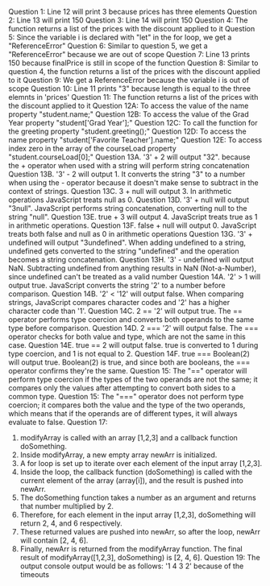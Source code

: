 Question 1: Line 12 will print 3 because prices has three elements
Question 2: Line 13 will print 150 
Question 3: Line 14 will print 150
Question 4: The function returns a list of the prices with the discount applied to it
Question 5: Since the variable i is declared with "let" in the for loop, we get a "ReferenceError"
Question 6: Similar to question 5, we get a "ReferenceError" because we are out of scope
Question 7: Line 13 prints 150 because finalPrice is still in scope of the function
Question 8: Similar to question 4, the function returns a list of the prices with the discount applied to it
Question 9: We get a ReferenceError because the variable i is out of scope
Question 10: Line 11 prints "3" because length is equal to the three elemnts in 'prices'
Question 11: The function returns a list of the prices with the discount applied to it
Question 12A: To access the value of the name property "student.name;"
Question 12B: To access the value of the Grad Year property "student['Grad Year'];"
Question 12C: To call the function for the greeting property "student.greeting();"
Question 12D: To access the name property "student['Favorite Teacher'].name;"
Question 12E: To access index zero in the array of the courseLoad property "student.courseLoad[0];"
Question 13A. '3' + 2 will output "32". because the + operator when used with a string will perform string concatenation
Question 13B. '3' - 2 will output 1. It converts the string "3" to a number when using the - operator because it doesn't make sense to subtract in the context of strings.
Question 13C. 3 + null will output 3. In arithmetic operations JavaScript treats null as 0.
Question 13D. '3' + null will output "3null". JavaScript performs string concatenation, converting null to the string "null".
Question 13E. true + 3 will output 4. JavaScript treats true as 1 in arithmetic operations.
Question 13F. false + null will output 0. JavaScript treats both false and null as 0 in arithmetic operations
Question 13G. '3' + undefined will output "3undefined". When adding undefined to a string, undefined gets converted to the string "undefined" and the operation becomes a string concatenation.
Question 13H. '3' - undefined will output NaN. Subtracting undefined from anything results in NaN (Not-a-Number), since undefined can't be treated as a valid number 
Question 14A. '2' > 1 will output true. JavaScript converts the string '2' to a number before comparison.
Question 14B. '2' < '12' will output false. When comparing strings, JavaScript compares character codes and '2' has a higher character code than '1'.
Question 14C. 2 == '2' will output true. The == operator performs type coercion and converts both operands to the same type before comparison.
Question 14D. 2 === '2' will output false. The === operator checks for both value and type, which are not the same in this case.
Question 14E. true == 2 will output false. true is converted to 1 during type coercion, and 1 is not equal to 2.
Question 14F. true === Boolean(2) will output true. Boolean(2) is true, and since both are booleans, the === operator confirms they're the same.
Question 15: The "==" operator will perform type coercion if the types of the two operands are not the same; it compares only the values after attempting to convert both sides to a common type.
Question 15: The "===" operator does not perform type coercion; it compares both the value and the type of the two operands, which means that if the operands are of different types, it will always evaluate to false.
Question 17: 
1. modifyArray is called with an array [1,2,3] and a callback function doSomething.
2. Inside modifyArray, a new empty array newArr is initialized.
3. A for loop is set up to iterate over each element of the input array [1,2,3].
4. Inside the loop, the callback function (doSomething) is called with the current element of the array (array[i]), and the result is pushed into newArr.
5. The doSomething function takes a number as an argument and returns that number multiplied by 2.
6. Therefore, for each element in the input array [1,2,3], doSomething will return 2, 4, and 6 respectively.
7. These returned values are pushed into newArr, so after the loop, newArr will contain [2, 4, 6].
8. Finally, newArr is returned from the modifyArray function.
The final result of modifyArray([1,2,3], doSomething) is [2, 4, 6].
Question 19: The output console output would be as follows:  '1 4 3 2' because of the timeouts
